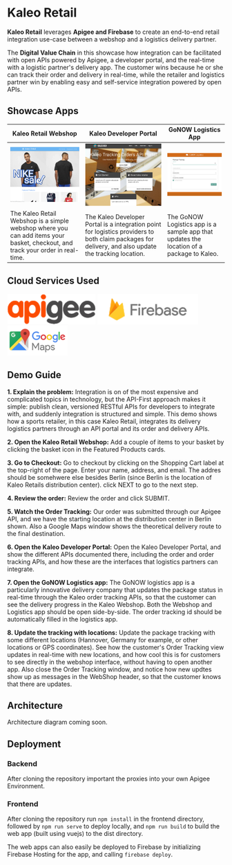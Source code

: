 # Kaleo Retail
**Kaleo Retail** leverages **Apigee and Firebase** to create an end-to-end retail integration use-case between a webshop and a logistics delivery partner.

The **Digital Value Chain** in this showcase how integration can be facilitated with open APIs powered by Apigee, a developer portal, and the real-time with a logistic partner's delivery app.  The customer wins because he or she can track their order and delivery in real-time, while the retailer and logistics partner win by enabling easy and self-service integration powered by open APIs.

## Showcase Apps
Kaleo Retail Webshop | Kaleo Developer Portal | GoNOW Logistics App
---------------------|------------------------|---------------------
<a href="https://kaleoretail.firebaseapp.com"><img src="img/kaleo-retail.png" width="400px"></a> | <a href="https://emea-poc13-kaleotrackingordersext.apigee.io/"><img src="img/kaleo-dev.png" width="400px"></a> | <a href="https://kaleoretail.firebaseapp.com/gonow.html"><img src="img/kaleo-gonow.png" width="400px"></a>
The Kaleo Retail Webshop is a simple webshop where you can add items your basket, checkout, and track your order in real-time. | The Kaleo Developer Portal is a integration point for logistics providers to both claim packages for delivery, and also update the tracking location. | The GoNOW Logistics app is a sample app that updates the location of a package to Kaleo.

## Cloud Services Used
<a href="https://cloud.google.com/apigee/"><img src="img/apigee.png" height="70px"></a> <a href="https://firebase.google.com/"><img src="img/firebase.png" height="70px"></a> <a href="https://maps.google.com/"><img src="img/google-maps.png" height="70px"></a>

## Demo Guide
**1. Explain the problem:** Integration is on of the most expensive and complicated topics in technology, but the API-First approach makes it simple: publish clean, versioned RESTful APIs for developers to integrate with, and suddenly integration is structured and simple.  This demo shows how a sports retailer, in this case Kaleo Retail, integrates its delivery logistics partners through an API portal and its order and delivery APIs.

**2. Open the Kaleo Retail Webshop:** Add a couple of items to your basket by clicking the basket icon in the Featured Products cards.  

**3. Go to Checkout:** Go to checkout by clicking on the Shopping Cart label at the top-right of the page.  Enter your name, address, and email.  The addres should be somehwere else besides Berlin (since Berlin is the location of Kaleo Retails distribution center).  click NEXT to go to the next step.

**4. Review the order:** Review the order and click SUBMIT.

**5. Watch the Order Tracking:**  Our order was submitted through our Apigee API, and we have the starting location at the distribution center in Berlin shown.  Also a Google Maps window shows the theoretical delivery route to the final destination.

**6. Open the Kaleo Developer Portal:** Open the Kaleo Developer Portal, and show the different APIs documented there, including the order and order tracking APIs, and how these are the interfaces that logistics partners can integrate.

**7. Open the GoNOW Logistics app:** The GoNOW logistics app is a particularly innovative delivery company that updates the package status in real-time through the Kaleo order tracking APIs, so that the customer can see the delivery progress in the Kaleo Webshop.  Both the Webshop and Logistics app should be open side-by-side.  The order tracking id should be automatically filled in the logistics app.

**8. Update the tracking with locations:** Update the package tracking with some different locations (Hannover, Germany for example, or other locations or GPS coordinates).  See how the customer's Order Tracking view updates in real-time with new locations, and how cool this is for customers to see directly in the webshop interface, without having to open another app.  Also close the Order Tracking window, and notice how new updtes show up as messages in the WebShop header, so that the customer knows that there are updates.

## Architecture

Architecture diagram coming soon.

## Deployment

### Backend
After cloning the repository important the proxies into your own Apigee Environment.

### Frontend
After cloning the repository run `npm install` in the frontend directory, followed by `npm run serve` to deploy locally, and `npm run build` to build the web app (built using vuejs) to the dist directory.  

The web apps can also easily be deployed to Firebase by initializing Firebase Hosting for the app, and calling `firebase deploy`.

